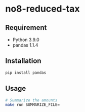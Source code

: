# no8-reduced-tax

## Requirement

- Python 3.9.0
- pandas 1.1.4

## Installation

```bash
pip install pandas
```

## Usage

```bash
# Summarize the amounts
make run SUMMARIZE_FILE=
```
